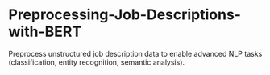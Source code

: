 # Preprocessing-Job-Descriptions-with-BERT
Preprocess unstructured job description data to enable advanced NLP tasks (classification, entity recognition, semantic analysis).

